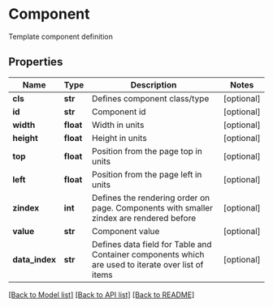 # Component

Template component definition
## Properties
Name | Type | Description | Notes
------------ | ------------- | ------------- | -------------
**cls** | **str** | Defines component class/type | [optional] 
**id** | **str** | Component id | [optional] 
**width** | **float** | Width in units | [optional] 
**height** | **float** | Height in units | [optional] 
**top** | **float** | Position from the page top in units | [optional] 
**left** | **float** | Position from the page left in units | [optional] 
**zindex** | **int** | Defines the rendering order on page. Components with smaller zindex are rendered before | [optional] 
**value** | **str** | Component value | [optional] 
**data_index** | **str** | Defines data field for Table and Container components which are used to iterate over list of items | [optional] 

[[Back to Model list]](../README.md#documentation-for-models) [[Back to API list]](../README.md#documentation-for-api-endpoints) [[Back to README]](../README.md)


